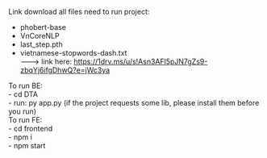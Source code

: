 Link download all files need to run project:
- phobert-base
- VnCoreNLP
- last_step.pth
- vietnamese-stopwords-dash.txt <br />
---> link here: https://1drv.ms/u/s!Asn3AFl5pJN7gZs9-zbqYj6ifgDhwQ?e=jWc3ya

To run BE: <br />
    - cd DTA <br />
    - run: py app.py (if the project requests some lib, please install them before you run) <br />
To run FE: <br />
    - cd frontend <br />
    - npm i <br />
    - npm start <br />
